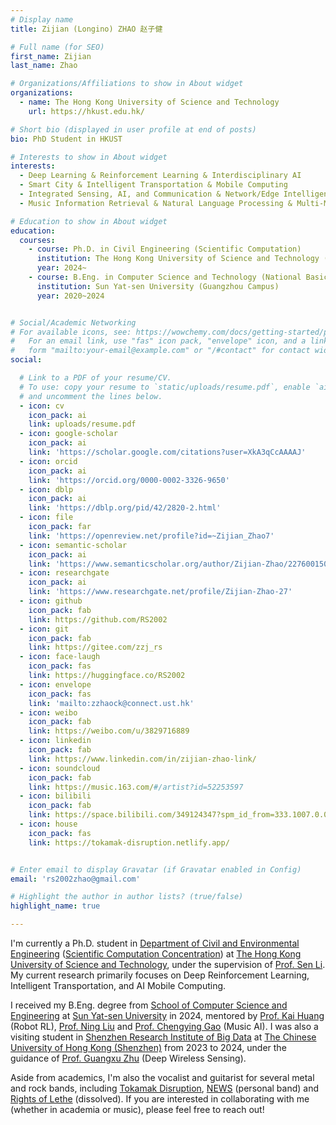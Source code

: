 ```yaml
---
# Display name
title: Zijian (Longino) ZHAO 赵子健

# Full name (for SEO)
first_name: Zijian
last_name: Zhao

# Organizations/Affiliations to show in About widget
organizations:
  - name: The Hong Kong University of Science and Technology
    url: https://hkust.edu.hk/

# Short bio (displayed in user profile at end of posts)
bio: PhD Student in HKUST

# Interests to show in About widget
interests:
  - Deep Learning & Reinforcement Learning & Interdisciplinary AI
  - Smart City & Intelligent Transportation & Mobile Computing
  - Integrated Sensing, AI, and Communication & Network/Edge Intelligence
  - Music Information Retrieval & Natural Language Processing & Multi-Modal & Multimedia 

# Education to show in About widget
education:
  courses:
    - course: Ph.D. in Civil Engineering (Scientific Computation)
      institution: The Hong Kong University of Science and Technology (Clearwater Bay Campus, Hong Kong)
      year: 2024~
    - course: B.Eng. in Computer Science and Technology (National Basic Subject Talent Training Plan)
      institution: Sun Yat-sen University (Guangzhou Campus)
      year: 2020~2024


# Social/Academic Networking
# For available icons, see: https://wowchemy.com/docs/getting-started/page-builder/#icons
#   For an email link, use "fas" icon pack, "envelope" icon, and a link in the
#   form "mailto:your-email@example.com" or "/#contact" for contact widget.
social:

  # Link to a PDF of your resume/CV.
  # To use: copy your resume to `static/uploads/resume.pdf`, enable `ai` icons in `params.yaml`,
  # and uncomment the lines below.
  - icon: cv
    icon_pack: ai
    link: uploads/resume.pdf
  - icon: google-scholar
    icon_pack: ai
    link: 'https://scholar.google.com/citations?user=XkA3qCcAAAAJ'
  - icon: orcid
    icon_pack: ai
    link: 'https://orcid.org/0000-0002-3326-9650'
  - icon: dblp
    icon_pack: ai
    link: 'https://dblp.org/pid/42/2820-2.html'
  - icon: file
    icon_pack: far
    link: 'https://openreview.net/profile?id=~Zijian_Zhao7'
  - icon: semantic-scholar
    icon_pack: ai
    link: 'https://www.semanticscholar.org/author/Zijian-Zhao/2276001508'
  - icon: researchgate
    icon_pack: ai
    link: 'https://www.researchgate.net/profile/Zijian-Zhao-27'
  - icon: github
    icon_pack: fab
    link: https://github.com/RS2002
  - icon: git
    icon_pack: fab
    link: https://gitee.com/zzj_rs
  - icon: face-laugh
    icon_pack: fas
    link: https://huggingface.co/RS2002
  - icon: envelope
    icon_pack: fas
    link: 'mailto:zzhaock@connect.ust.hk'
  - icon: weibo
    icon_pack: fab
    link: https://weibo.com/u/3829716889
  - icon: linkedin
    icon_pack: fab
    link: https://www.linkedin.com/in/zijian-zhao-link/
  - icon: soundcloud
    icon_pack: fab
    link: https://music.163.com/#/artist?id=52253597
  - icon: bilibili
    icon_pack: fab
    link: https://space.bilibili.com/349124347?spm_id_from=333.1007.0.0
  - icon: house
    icon_pack: fas
    link: https://tokamak-disruption.netlify.app/


# Enter email to display Gravatar (if Gravatar enabled in Config)
email: 'rs2002zhao@gmail.com'

# Highlight the author in author lists? (true/false)
highlight_name: true

---
```


I'm currently a Ph.D. student in [Department of Civil and Environmental Engineering](https://www.ce.ust.hk/) ([Scientific Computation Concentration](http://www.csc.ust.hk/scc/)) at [The Hong Kong University of Science and Technology](https://hkust.edu.hk/), under the supervision of [Prof. Sen Li](https://www.smartcityhkust.com/). My current research primarily focuses on Deep Reinforcement Learning, Intelligent Transportation, and AI Mobile Computing.

I received my B.Eng. degree from [School of Computer Science and Engineering](https://cse.sysu.edu.cn/) at [Sun Yat-sen University](https://www.sysu.edu.cn/) in 2024, mentored by [Prof. Kai Huang](https://cse.sysu.edu.cn/teacher/HuangKai) (Robot RL), [Prof. Ning Liu](https://cse.sysu.edu.cn/teacher/LiuNing) and [Prof. Chengying Gao](https://cse.sysu.edu.cn/teacher/GaoChengying) (Music AI). I was also a visiting student in [Shenzhen Research Institute of Big Data](http://www.sribd.cn/) at [The Chinese University of Hong Kong (Shenzhen)](https://www.cuhk.edu.cn/zh-hans)  from 2023 to 2024, under the guidance of [Prof. Guangxu Zhu](https://sites.google.com/view/guangxuzhu) (Deep Wireless Sensing).

Aside from academics, I'm also the vocalist and guitarist for several metal and rock bands, including [Tokamak Disruption](https://tokamak-disruption.netlify.app/), [NEWS](https://music.163.com/#/artist?id=52253597) (personal band) and [Rights of Lethe](https://music.163.com/#/artist?id=52435898) (dissolved). If you are interested in collaborating with me (whether in academia or music), please feel free to reach out!
